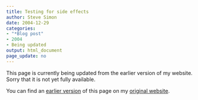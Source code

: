 ```yaml
---
title: Testing for side effects
author: Steve Simon
date: 2004-12-29
categories:
- "*Blog post"
- 2004
- Being updated
output: html_document
page_update: no
---
```


This page is currently being updated from the earlier version of my website. Sorry that it is not yet fully available.

<!---More--->

You can find an [earlier version](http://www.pmean.com/04/SideEffects.html) of this page on my [original website](http://www.pmean.com/original_site.html).
